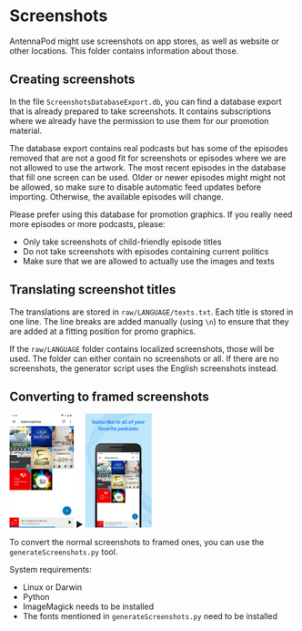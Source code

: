 # Screenshots
AntennaPod might use screenshots on app stores, as well as website or other locations. This folder contains information about those.

## Creating screenshots
In the file `ScreenshotsDatabaseExport.db`, you can find a database export that is already prepared to take screenshots. It contains subscriptions where we already have the permission to use them for our promotion material.

The database export contains real podcasts but has some of the episodes removed that are not a good fit for screenshots or episodes where we are not allowed to use the artwork. The most recent episodes in the database that fill one screen can be used. Older or newer episodes might might not be allowed, so make sure to disable automatic feed updates before importing. Otherwise, the available episodes will change.

Please prefer using this database for promotion graphics. If you really need more episodes or more podcasts, please:

- Only take screenshots of child-friendly episode titles
- Do not take screenshots with episodes containing current politics
- Make sure that we are allowed to actually use the images and texts

## Translating screenshot titles
The translations are stored in `raw/LANGUAGE/texts.txt`. Each title is stored in one line. The line breaks are added manually (using `\n`) to ensure that they are added at a fitting position for promo graphics.

If the `raw/LANGUAGE` folder contains localized screenshots, those will be used. The folder can either contain no screenshots or all. If there are no screenshots, the generator script uses the English screenshots instead.

## Converting to framed screenshots
<img src="https://raw.githubusercontent.com/AntennaPod/Branding/master/Screenshots/raw/en-US/00.png" height="200" /> ► <img src="https://raw.githubusercontent.com/AntennaPod/AntennaPod/develop/app/src/main/play/listings/en-US/graphics/phone-screenshots/00.png" height="200" />

To convert the normal screenshots to framed ones, you can use the `generateScreenshots.py` tool.

System requirements:

- Linux or Darwin
- Python
- ImageMagick needs to be installed
- The fonts mentioned in `generateScreenshots.py` need to be installed
